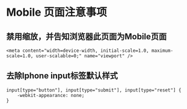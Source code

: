 # Mobile 页面注意事项

## 禁用缩放，并告知浏览器此页面为Mobile页面

	<meta content="width=device-width, initial-scale=1.0, maximum-scale=1.0, user-scalable=0;" name="viewport" />

## 去除Iphone input标签默认样式

	input[type="button"], input[type="submit"], input[type="reset"] {
		-webkit-appearance: none;
	}

